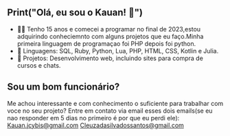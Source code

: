 ## Print("Olá, eu sou o Kauan! 👋")

- 👨‍💻 Tenho 15 anos e comecei a programar no final de 2023,estou adquirindo conheciemnto com alguns projetos que eu faço.Minha primeira linguagem de programaçao foi PHP depois foi python.
- 🌟 Linguagens: SQL, Ruby, Python, Lua, PHP, HTML, CSS, Kotlin e Julia.
- 💼 Projetos: Desenvolvimento web, incluindo sites para compra de cursos e chats.

## Sou um bom funcionário? 

Me achou interessante e com conhecimento o suficiente para trabalhar com voce no seu projeto? Entre em contato via email esses dois emails(se eu nao responder em 5 dias no primeiro é por que eu perdi ele):
Kauan.jcybis@gmail.com
Cleuzadasilvadossantos@gmail.com
